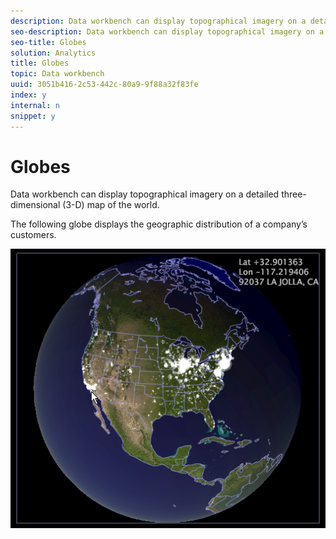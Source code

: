 ```yaml
---
description: Data workbench can display topographical imagery on a detailed three-dimensional (3-D) map of the world.
seo-description: Data workbench can display topographical imagery on a detailed three-dimensional (3-D) map of the world.
seo-title: Globes
solution: Analytics
title: Globes
topic: Data workbench
uuid: 3051b416-2c53-442c-80a9-9f88a32f83fe
index: y
internal: n
snippet: y
---
```


# Globes

Data workbench can display topographical imagery on a detailed three-dimensional (3-D) map of the world.

The following globe displays the geographic distribution of a company’s customers.

![](assets/vis_Globe_RollOverLatLong.png)

